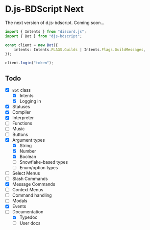 # D.js-BDScript Next

The next version of d.js-bdscript. Coming soon...

```ts
import { Intents } from "discord.js";
import { Bot } from "djs-bdscript";

const client = new Bot({
    intents: Intents.FLAGS.Guilds | Intents.Flags.GuildMessages,
});

client.login("token");
```


## Todo
- [x] `Bot` class
  - [x] Intents
  - [x] Logging in
- [x] Statuses
- [x] Compiler
- [x] Interpreter
- [ ] Functions
- [ ] Music
- [ ] Buttons
- [x] Argument types
    - [x] String
    - [x] Number
    - [x] Boolean
    - [ ] Snowflake-based types
    - [ ] Enum/option types
- [ ] Select Menus
- [ ] Slash Commands
- [x] Message Commands
- [ ] Context Menus
- [ ] Command handling
- [ ] Modals
- [x] Events
- [ ] Documentation
  - [x] Typedoc
  - [ ] User docs
